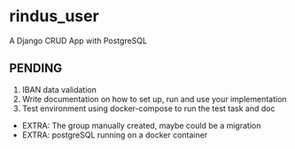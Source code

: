 # rindus_user
A Django CRUD App with PostgreSQL

## PENDING

1. IBAN data validation
2. Write documentation on how to set up, run and use your implementation
3. Test environment using docker-compose to run the test task and doc

 - EXTRA: The group manually created, maybe could be a migration
 - EXTRA: postgreSQL running on a docker container
